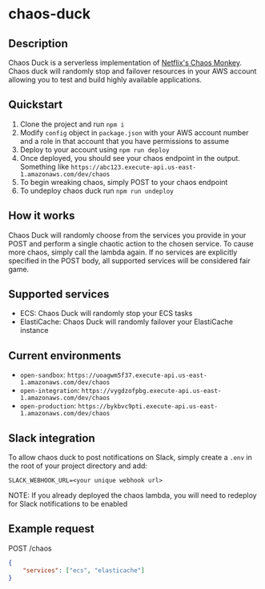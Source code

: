 # chaos-duck

## Description

Chaos Duck is a serverless implementation of [Netflix's Chaos Monkey](https://github.com/Netflix/chaosmonkey). Chaos duck will randomly stop and failover resources in your AWS account allowing you to test and build highly available applications.

## Quickstart

1. Clone the project and run `npm i`
2. Modify `config` object in `package.json` with your AWS account number and a role in that account that you have permissions to assume
3. Deploy to your account using `npm run deploy`
4. Once deployed, you should see your chaos endpoint in the output. Something like `https://abc123.execute-api.us-east-1.amazonaws.com/dev/chaos`
5. To begin wreaking chaos, simply POST to your chaos endpoint
6. To undeploy chaos duck run `npm run undeploy`

## How it works

Chaos Duck will randomly choose from the services you provide in your POST and perform a single chaotic action to the chosen service. To cause more chaos, simply call the lambda again. If no services are explicitly specified in the POST body, all supported services will be considered fair game.

## Supported services

- ECS: Chaos Duck will randomly stop your ECS tasks
- ElastiCache: Chaos Duck will randomly failover your ElastiCache instance

## Current environments

- `open-sandbox`: `https://uoagwm5f37.execute-api.us-east-1.amazonaws.com/dev/chaos`
- `open-integration`: `https://vygdzofpbg.execute-api.us-east-1.amazonaws.com/dev/chaos`
- `open-production`: `https://bykbvc9pti.execute-api.us-east-1.amazonaws.com/dev/chaos`

## Slack integration

To allow chaos duck to post notifications on Slack, simply create a `.env` in the root of your project directory and add:

```text
SLACK_WEBHOOK_URL=<your unique webhook url>
```

NOTE: If you already deployed the chaos lambda, you will need to redeploy for Slack notifications to be enabled

## Example request

POST /chaos

```json
{
    "services": ["ecs", "elasticache"]
}
```
